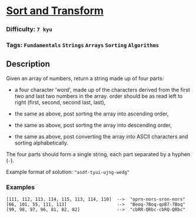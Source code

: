 # [Sort and Transform](https://www.codewars.com/kata/57cc847e58a06b1492000264)

### Difficulty: `7 kyu`

### Tags: `Fundamentals` `Strings` `Arrays` `Sorting` `Algorithms`

## Description

Given an array of numbers, return a string made up of four parts:

- a four character 'word', made up of the characters derived from the first two and last two numbers in the array. order should be as read left to right (first, second, second last, last),
 
- the same as above, post sorting the array into ascending order,
 
- the same as above, post sorting the array into descending order,
 
- the same as above, post converting the array into ASCII characters and sorting alphabetically.

The four parts should form a single string, each part separated by a hyphen (`-`).

Example format of solution: `"asdf-tyui-ujng-wedg"`

### Examples

```
[111, 112, 113, 114, 115, 113, 114, 110]  -->  "oprn-nors-sron-nors"
[66, 101, 55, 111, 113]                   -->  "Beoq-7Boq-qoB7-7Boq"
[99, 98, 97, 96, 81, 82, 82]              -->  "cbRR-QRbc-cbRQ-QRbc"
```